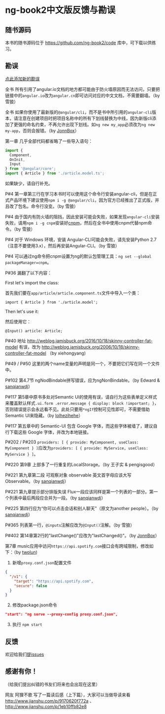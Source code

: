 # ng-book2中文版反馈与勘误

## 随书源码

本书的随书源码位于 <https://github.com/ng-book2/code> 库中，可下载以供练习。

## 勘误

[点此添加新的勘误](https://github.com/ng-book2/book/issues?q=is%3Aissue)

全书 所有引用了angular.io文档的地方都可能由于防火墙原因而无法访问，只要把链接中的`angular.io`改为`angular.cn`即可访问对应的中文文档，不需要翻墙。（by 雪狼）

全书 如果你使用了最新版的`@angular/cli`，而不是书中所引用的`angular-cli`版本，请注意在创建项目时把项目名称中的所有下划线替换为中线，因为新版cli添加了更强的命名约束，不再允许出现下划线。如`ng new my_app`必须改为`ng new my-app`，否则会报错。（by [JonnBox](https://github.com/JonnBox)）

第一章 几乎全部代码都省略了一些导入语句：

```typescript
import {
  Component,
  OnInit,
  Input
} from '@angular/core';
import { Article } from './article.model.ts';
```

如果缺少，请自行补充。

P#4 第一章第三行在学习本书时可以使用这个命令行安装angular-cli，但是在正式产品环境下建议使用`npm i -g @angular/cli`，因为官方已经推出了正式版，并且改了包名。命令行没变。（by 雪狼）

P#4 由于国内有防火墙的阻挡，因此安装可能会失败，如果发现`angular-cli`安装失败，请用`npm i -g cnpm`安装好[cnpm](https://cnpmjs.org/)，然后在全书中使用cnpm代替npm命令。（by 雪狼）

P#4 对于 Windows 环境，安装 Angular-CLI可能会失败，请先安装Python 2.7（注意不要使用3.x），然后再安装Angular-CLI。（by 雪狼）

P#4 可以通过ng命令把cnpm设置为ng的默认包管理工具：`ng set --global packageManager=cnpm`。

P#36 漏翻了以下内容：

First let's import the class:

首先我们要在`app/article/article.component.ts`文件中导入一个类：

`import { Article } from './article.model';`

Then let's use it:

然后使用它：

`@Input() article: Article;`

P#40 地址 http://weblog.jamisbuck.org/2016/10/18/skinny-controller-fat-model 有误，改为 http://weblog.jamisbuck.org/2006/10/18/skinny-controller-fat-model （by xiehongyang)

P#49 / P#50 这里的两个name变量的声明是同一个，不要把它们写在同一个文件中。

P#102 第4.7节 ngNodBindable拼写错误，应为ngNonBindable。（by Edward & [sanqianwdj](https://github.com/sanqianwdj)）

P#117 第5章中原书多处对Semantic UI的使用有误，请自行为这些表单定义样式来覆盖默认样式`.ui.form .error.message { display: block !important; }`，否则错误提示会永远看不见。此处只要用`*ngIf`控制可见性即可，不需要借助Semantic UI来隐藏。（by [lolhezihehe](https://github.com/lolhezihehe)）

P#117 第五章中的 Semantic-UI 包含 Google 字体，而这些字体被墙了，建议自行下载这些 Google 字体，并改为本地链接。

P#202 / P#203 `providers: [ { provide: MyComponent, useClass: MyComponent } ]`应改为`providers: [ { provide: MyService, useClass: MyService } ]`。

P#220 第9章 上部多了一行重复的LocalStorage。（by 王子实 & pengisgood）

P#221 第九章第二段 可观察对象 observable 英文首字母应该大写 Observable。（by [sanqianwdj](https://github.com/sanqianwdj)）

P#221 第九章提示部分排版失误 Flux一段应该同样是第一个列表的一部分。第一个列表中最后两段应合并为一段。（by [sanqianwdj](https://github.com/sanqianwdj)）

P#225 第四行应为“你可以点击会话和别人聊天”（原文为another people）。（by [sanqianwdj](https://github.com/sanqianwdj)）

P#365 列表第一行，`@inputs`注解应改为`@Input()`注解。（by 雪狼）

P#402 第14章第2行的"lastChange()"应改为"lastChanged()"。（by [JonnBox](https://github.com/JohnBox)）

第7章 music应用中访问`https://api.spotify.com`接口会有跨域限制，修改如下：（by [twolun](https://github.com/twolun))
1. 新增`proxy.conf.json`配置文件
  ```json
  {
    "/v1": {
      "target": "https://api.spotify.com",
      "secure": false
    }
  }
  ```
2. 修改package.json命令
  ```json
  "start": "ng serve --proxy-config proxy.conf.json",
  ```
3. 执行 ```npm start```

## 反馈

欢迎给我们[提issues](https://github.com/ng-book2/book/issues/new)

## 感谢有你！

（给我们提出纠错的书友们将来也会出现在这里）

网友 阿狸不歌 写了一篇读后感（上下篇），大家可以当做导读来看 <http://www.jianshu.com/p/9170620f772a> 、 <http://www.jianshu.com/p/1eb10ffb82e8>


